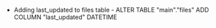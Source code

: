 * Adding last_updated to files table - ALTER TABLE "main"."files" ADD COLUMN "last_updated" DATETIME
